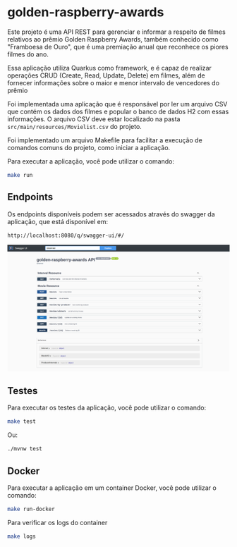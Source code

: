 # golden-raspberry-awards

Este projeto é uma API REST para gerenciar e informar a respeito de filmes relativos ao prêmio Golden Raspberry Awards,
também conhecido como "Framboesa de Ouro", que é uma premiação anual que reconhece os piores filmes do ano.

Essa aplicação utiliza Quarkus como framework, e é capaz de realizar operações CRUD (Create, Read, Update, Delete) em
filmes, além de fornecer informações sobre o maior e menor intervalo de vencedores do prêmio

Foi implementada uma aplicação que é responsável por ler um arquivo CSV que contém os dados dos filmes e popular o banco
de dados H2 com essas informações. O arquivo CSV deve estar localizado na pasta `src/main/resources/Movielist.csv` do
projeto.

Foi implementado um arquivo Makefile para facilitar a execução de comandos comuns do projeto, como iniciar a aplicação.

Para executar a aplicação, você pode utilizar o comando:

```bash
make run
```

## Endpoints

Os endpoints disponíveis podem ser acessados através do swagger da aplicação, que está disponível em:

```
http://localhost:8080/q/swagger-ui/#/
```

![Swagger da Aplicação](swagger.png "Swagger da aplicação")

## Testes

Para executar os testes da aplicação, você pode utilizar o comando:

```bash
make test
```

Ou:

```bash
./mvnw test
```

## Docker

Para executar a aplicação em um container Docker, você pode utilizar o comando:

```bash
make run-docker
```

Para verificar os logs do container

```bash
make logs
```

